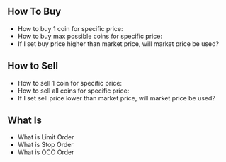 ## How To Buy

- How to buy 1 coin for specific price:
- How to buy max possible coins for specific price:
- If I set buy price higher than market price, will market price be used?

## How to Sell

- How to sell 1 coin for specific price:
- How to sell all coins for specific price:
- If I set sell price lower than market price, will market price be used?

## What Is

- What is Limit Order
- What is Stop Order
- What is OCO Order
